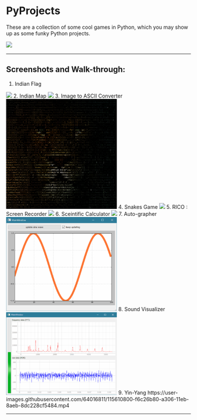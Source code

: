 # PyProjects
These are a collection of some cool games in Python, which you may show up as some funky Python projects. 

<img width=50% src="https://banner2.cleanpng.com/20180712/yka/kisspng-professional-python-programmer-computer-programmin-python-logo-download-5b47725c1cc0d6.3474912915314089881178.jpg" >

<hr>

## Screenshots and Walk-through: 

1. Indian Flag
<img src="https://user-images.githubusercontent.com/64016811/107748193-aba43f00-6d3e-11eb-874c-706bb6c59cbf.gif" width=60%>
2. Indian Map 
<img src="https://user-images.githubusercontent.com/64016811/114883231-5958ca80-9e22-11eb-9027-25564e37112d.gif" width=60%>
3. Image to ASCII Converter
<img src="https://github.com/MainakRepositor/PyProjects/blob/master/Ascii/output.png" width=60%>
4. Snakes Game
<img src="https://user-images.githubusercontent.com/64016811/98468419-549f4300-2200-11eb-85e8-8b224976df2c.jpg" width=60%>
5. RICO : Screen Recorder
<img src="https://user-images.githubusercontent.com/64016811/98546067-680fe400-22bc-11eb-83df-eff2a2e4ffcf.jpg" width=60%>
6. Sceintific Calculator
<img src="https://user-images.githubusercontent.com/64016811/99259448-0d3c3680-2840-11eb-898c-386951e70f09.jpg" width=60%>
7. Auto-grapher
<img src="https://github.com/MainakRepositor/PyProjects/blob/master/Sine%20Scroll%20autograph/demo.gif?raw=true" width=60%>
8. Sound Visualizer
<img src="https://github.com/MainakRepositor/PyProjects/raw/master/Audio%20monitor/demo.gif" width=60%>
9. Yin-Yang
https://user-images.githubusercontent.com/64016811/115610800-f6c26b80-a306-11eb-8aeb-8dc228cf5484.mp4


<hr>
